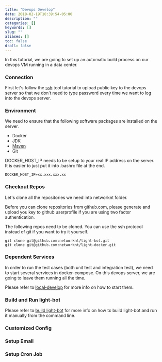 ```yaml
---
title: "Devops Develop"
date: 2018-02-19T10:39:54-05:00
description: ""
categories: []
keywords: []
slug: ""
aliases: []
toc: false
draft: false
---
```


In this tutorial, we are going to set up an automatic build process on our devops VM running in a data center.

### Connection

First let's follow the [ssh] tool tutorial to upload public key to the devops server so that we don't need to type password every time we want to log into the devops server.

### Environment

We need to ensure that the following software packages are installed on the server.

* Docker
* JDK
* [Maven][]
* Git

DOCKER_HOST_IP needs to be setup to your real IP address on the server. It is easier to just put it into .bashrc file at the end. 

```
DOCKER_HOST_IP=xx.xxx.xxx.xx
```

### Checkout Repos

Let's clone all the repositories we need into networknt folder.

Before you can clone repositories from github.com, please generate and upload you key to github userprofile if you are using two factor authentication.

The following repos need to be cloned. You can use the ssh protocol instead of git if you want to try it yourself.

```
git clone git@github.com:networknt/light-bot.git
git clone git@github.com:networknt/light-docker.git
```

### Dependent Services

In order to run the test cases (both unit test and integration test), we need to start several services in docker-compose. On this devops server, we are going to leave them running all the time. 

Please refer to [local-develop][] for more info on how to start them. 

### Build and Run light-bot

Please refer to [build light-bot][] for more info on how to build light-bot and run it manually from the command line. 

### Customized Config


### Setup Email


### Setup Cron Job



[ssh]: /tool/ssh/
[Maven]: /tool/maven/
[local-develop]: /tutorial/bot/local-develop/
[build light-bot]: /tutorial/bot/build-light-bot/
